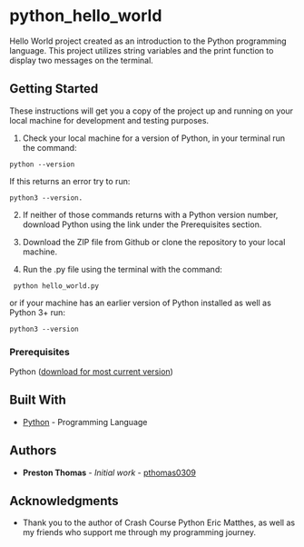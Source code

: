 # python_hello_world

Hello World project created as an introduction to the Python programming language. This project utilizes string variables and the print function to display two messages on the terminal.

## Getting Started

These instructions will get you a copy of the project up and running on your local machine for development and testing purposes.

1. Check your local machine for a version of Python, in your terminal run the command: 
```
python --version
```
 If this returns an error try to run:
 ```
 python3 --version.
```

2. If neither of those commands returns with a Python version number, download Python using the link under the Prerequisites section.

3. Download the ZIP file from Github or clone the repository to your local machine.

4. Run the .py file using the terminal with the command:
```
 python hello_world.py
``` 
or if your machine has an earlier version of Python installed as well as Python 3+ run: 
```
python3 --version
```

### Prerequisites

Python ([download for most current version](https://www.python.org/downloads/))

## Built With

* [Python](https://www.python.org/) - Programming Language

## Authors

* **Preston Thomas** - *Initial work* - [pthomas0309](https://github.com/pthomas0309)

## Acknowledgments

* Thank you to the author of Crash Course Python Eric Matthes, as well as my friends who support me through my programming journey.
